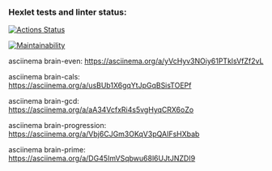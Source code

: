 ### Hexlet tests and linter status:
[![Actions Status](https://github.com/slovohot/python-project-49/workflows/hexlet-check/badge.svg)](https://github.com/slovohot/python-project-49/actions)

[![Maintainability](https://api.codeclimate.com/v1/badges/2ef8c4f8d5975c0c02a5/maintainability)](https://codeclimate.com/github/slovohot/python-project-49/maintainability)

asciinema brain-even: https://asciinema.org/a/yVcHyv3NOiy61PTklsVfZf2vL

asciinema brain-cals: https://asciinema.org/a/usBUb1X6gqYtJpGqBSisTOEPf

asciinema brain-gcd: https://asciinema.org/a/aA34VcfxRi4s5vgHyqCRX6oZo

asciinema brain-progression: https://asciinema.org/a/Vbj6CJGm3OKqV3pQAIFsHXbab

asciinema brain-prime: https://asciinema.org/a/DG45ImVSqbwu68l6UJtJNZDI9